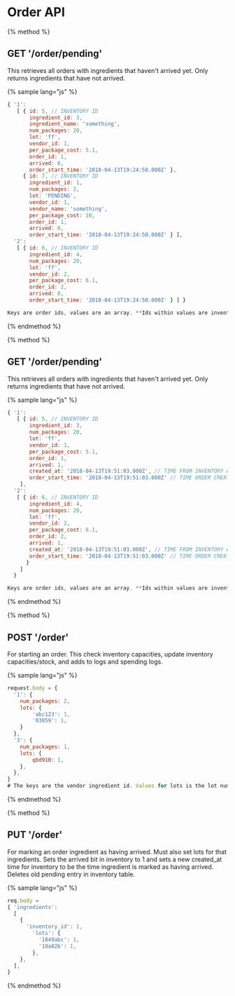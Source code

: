 # Order API

{% method %}
## GET '/order/pending'

This retrieves all orders with ingredients that haven't arrived yet. Only returns ingredients that have not arrived.

{% sample lang="js" %}
```js
{ '1':
   [ { id: 5, // INVENTORY ID
       ingredient_id: 3,
       ingredient_name: 'something',
       num_packages: 20,
       lot: 'ff',
       vendor_id: 1,
       per_package_cost: 5.1,
       order_id: 1,
       arrived: 0,
       order_start_time: '2018-04-13T19:24:50.000Z' },
     { id: 7, // INVENTORY ID
       ingredient_id: 1,
       num_packages: 2,
       lot: 'PENDING',
       vendor_id: 1,
       vendor_name: 'something',
       per_package_cost: 10,
       order_id: 1,
       arrived: 0,
       order_start_time: '2018-04-13T19:24:50.000Z' } ],
  '2':
   [ { id: 6, // INVENTORY ID
       ingredient_id: 4,
       num_packages: 20,
       lot: 'ff',
       vendor_id: 2,
       per_package_cost: 6.1,
       order_id: 2,
       arrived: 0,
       order_start_time: '2018-04-13T19:24:50.000Z' } ] }

Keys are order ids, values are an array. **Ids within values are inventory ids**.
```

{% endmethod %}

{% method %}
## GET '/order/pending'

This retrieves all orders with ingredients that haven't arrived yet. Only returns ingredients that have not arrived.

{% sample lang="js" %}
```js
{ '1':
   [ { id: 5, // INVENTORY ID
       ingredient_id: 3,
       num_packages: 20,
       lot: 'ff',
       vendor_id: 1,
       per_package_cost: 5.1,
       order_id: 1,
       arrived: 1,
       created_at: '2018-04-13T19:51:03.000Z', // TIME FROM INVENTORY ARRIVAL
       order_start_time: '2018-04-13T19:51:03.000Z' // TIME ORDER CREATED} 
    ],
  '2':
   [ { id: 6, // INVENTORY ID
       ingredient_id: 4,
       num_packages: 20,
       lot: 'ff',
       vendor_id: 2,
       per_package_cost: 6.1,
       order_id: 2,
       arrived: 1,
       created_at: '2018-04-13T19:51:03.000Z', // TIME FROM INVENTORY ARRIVAL
       order_start_time: '2018-04-13T19:51:03.000Z' // TIME ORDER CREATED 
      } 
    ] 
  }

Keys are order ids, values are an array. **Ids within values are inventory ids**.  Things to note, the created_at time reflects the arrival time ingredient (when ingredient is marked as arrived) when arrived = 1. If arrived = 0, this value has no meaning. Order start time is the time when the order was initiated.
```

{% endmethod %}

{% method %}
## POST '/order'
For starting an order. 
This check inventory capacities, update inventory capacities/stock, and adds to logs and spending logs.

{% sample lang="js" %}
```js
request.body = {
  '1': {
    num_packages: 2, 
    lots: { 
        'abc123': 1, 
        '03859': 1,
    } 
  },
  '3': {
    num_packages: 1,
    lots: { 
        qbd910: 1, 
    }, 
  },
}
# The keys are the vendor ingredient id. Values for lots is the lot number and number of packages for that lot. Number of packages in each lot summed together need to equal num_packages specified.
```

{% endmethod %}

{% method %}
## PUT '/order'
For marking an order ingredient as having arrived. Must also set lots for that ingredients. Sets the arrived bit in inventory to 1 and sets a new created_at time for inventory to be the time ingredient is marked as having arrived. Deletes old pending entry in inventory table.

{% sample lang="js" %}
```js
req.body = 
{ 'ingredients': 
  [
    {
      'inventory_id': 1,
        'lots': {
          '1849abc': 1,
          '18a82b': 1,
        },
    },
  ],
}
```

{% endmethod %}